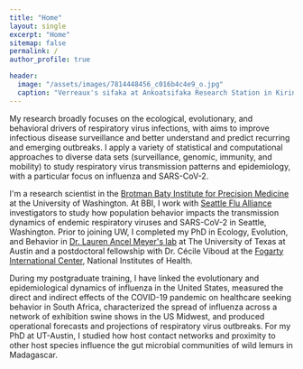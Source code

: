 ```yaml
---
title: "Home"
layout: single
excerpt: "Home"
sitemap: false
permalink: /
author_profile: true

header:
  image: "/assets/images/7814448456_c016b4c4e9_o.jpg"
  caption: "Verreaux's sifaka at Ankoatsifaka Research Station in Kirindy Mitea National Park, Madagascar. Credit: Amanda Perofsky"
---
```


My research broadly focuses on the ecological, evolutionary, and behavioral drivers of respiratory virus infections, with aims to improve infectious disease surveillance and better understand and predict recurring and emerging outbreaks. I apply a variety of statistical and computational approaches to diverse data sets (surveillance, genomic, immunity, and mobility) to study respiratory virus transmission patterns and epidemiology, with a particular focus on influenza and SARS-CoV-2.

I'm a research scientist in the [Brotman Baty Institute for Precision Medicine](https://brotmanbaty.org/) at the University of Washington. At BBI, I work with [Seattle Flu Alliance](https://seattleflu.org/) investigators to study how population behavior impacts the transmission dynamics of endemic respiratory viruses and SARS-CoV-2 in Seattle, Washington. Prior to joining UW, I completed my PhD in Ecology, Evolution, and Behavior in [Dr. Lauren Ancel Meyer's lab](http://www.bio.utexas.edu/research/meyers/) at The University of Texas at Austin and a postdoctoral fellowship with Dr. Cécile Viboud at the [Fogarty International Center](https://www.fic.nih.gov/About/Staff/Pages/epidemiology-population.aspx), National Institutes of Health. 

During my postgraduate training, I have linked the evolutionary and epidemiological dynamics of influenza in the United States, measured the direct and indirect effects of the COVID-19 pandemic on healthcare seeking behavior in South Africa, characterized the spread of influenza across a network of exhibition swine shows in the US Midwest, and produced operational forecasts and projections of respiratory virus outbreaks. For my PhD at UT-Austin, I studied how host contact networks and proximity to other host species influence the gut microbial communities of wild lemurs in Madagascar.